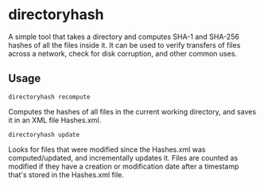 # directoryhash

A simple tool that takes a directory and computes SHA-1 and SHA-256 hashes of all the files inside it. It can be used to verify transfers of files across a network, check for disk corruption, and other common uses.

## Usage

    directoryhash recompute

Computes the hashes of all files in the current working directory, and saves it in an XML file Hashes.xml.

    directoryhash update

Looks for files that were modified since the Hashes.xml was computed/updated, and incrementally updates it. Files are counted as modified if they have a creation or modification date after a timestamp that's stored in the Hashes.xml file.